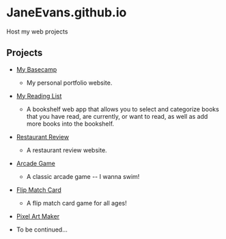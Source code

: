 # JaneEvans.github.io

Host my web projects

## Projects
* [My Basecamp](https://janeevans.github.io/my-portfolio-website/)
    - My personal portfolio website.

* [My Reading List](https://janeevans.github.io/myReads)
    - A bookshelf web app that allows you to select and categorize books that you have read, are currently, or want to read, as well as add more books into the bookshelf.

* [Restaurant Review](https://janeevans.github.io/restaurant-review/)
    - A restaurant review website.

* [Arcade Game](https://janeevans.github.io/arcade-game/)
    - A classic arcade game -- I wanna swim!

* [Flip Match Card](https://janeevans.github.io/match-card/)
    - A flip match card game for all ages!

* [Pixel Art Maker](https://janeevans.github.io/pixel-art-maker/)



<!-- * [Feed Reader Testing](https://janeevans.github.io/feed-reader-testing/) -->
* To be continued...

